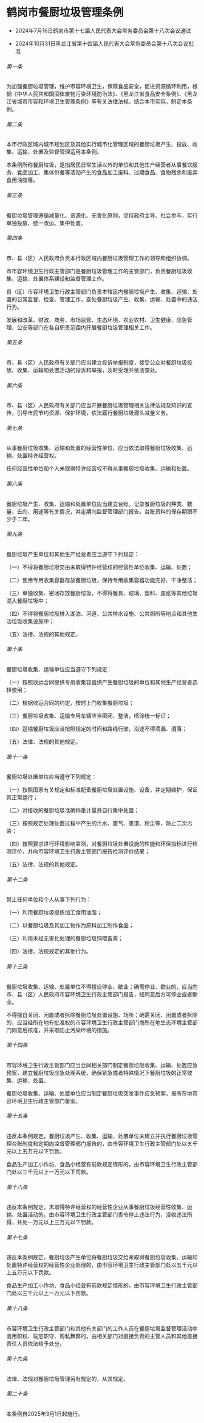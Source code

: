 # 鹤岗市餐厨垃圾管理条例

- 2024年7月16日鹤岗市第十七届人民代表大会常务委员会第十八次会议通过

- 2024年10月31日黑龙江省第十四届人民代表大会常务委员会第十八次会议批准

<!-- INFO END -->

###### 第一条

为加强餐厨垃圾管理，维护市容环境卫生，保障食品安全，促进资源循环利用，根据《中华人民共和国固体废物污染环境防治法》、《黑龙江省食品安全条例》、《黑龙江省城市市容和环境卫生管理条例》等有关法律法规，结合本市实际，制定本条例。

###### 第二条

本市行政区域内城市规划区及其他实行城市化管理区域的餐厨垃圾产生、投放、收集、运输、处置及监督管理适用本条例。

本条例所称餐厨垃圾，是指居民日常生活以外的单位和其他生产经营者从事餐饮服务、食品加工、集体供餐等活动产生的食品加工废料、过期食品、食物残余和废弃食用油脂等。

###### 第三条

餐厨垃圾管理遵循减量化、资源化、无害化原则，坚持政府主导、社会参与，实行单独投放、统一收运、集中处置。

###### 第四条

市、县（区）人民政府负责本行政区域内餐厨垃圾管理工作的领导和组织协调。

市市容环境卫生行政主管部门是餐厨垃圾管理工作的主管部门，负责餐厨垃圾收集、运输、处置体系建设和监督管理工作。

县（区）市容环境卫生行政主管部门负责本辖区内餐厨垃圾产生、收集、运输、处置的日常监督、检查、管理工作，查处餐厨垃圾产生、收集、运输、处置中的违法行为。

发展和改革、财政、商务、市场监管、生态环境、农业农村、卫生健康、应急管理、公安等部门在各自职责范围内开展餐厨垃圾管理相关工作。

###### 第五条

市、县（区）人民政府有关部门应当建立投诉举报制度，接受公众对餐厨垃圾投放、收集、运输和处置活动的投诉和举报，及时受理并依法查处。

###### 第六条

市、县（区）人民政府有关部门应当开展餐厨垃圾管理相关法律法规及知识的宣传，引导市民节约资源、保护环境，依法履行餐厨垃圾源头减量义务。

###### 第七条

从事餐厨垃圾收集、运输和处置的经营性单位，应当依法取得餐厨垃圾收集、运输、处置特许经营权。

任何经营性单位和个人未取得特许经营权不得从事餐厨垃圾收集、运输和处置。

###### 第八条

餐厨垃圾产生、收集、运输和处置单位应当建立台账，记录餐厨垃圾的种类、数量、去向、用途等有关情况，并定期向监督管理部门报告。台账资料的保存期限不少于二年。

###### 第九条

餐厨垃圾产生单位和其他生产经营者应当遵守下列规定：

（一）不得将餐厨垃圾交由未取得特许经营权的经营性单位收集、运输、处置；

（二）使用专用收集容器存放餐厨垃圾，保持专用收集容器功能完好、干净整洁；

（三）单独收集、密闭存放餐厨垃圾，不得将餐具、玻璃、塑料、废纸等其他垃圾混入餐厨垃圾中；

（四）不得将餐厨垃圾排入湖泊、河道、公共排水设施、公共厕所等地点和其他生活垃圾收集设施中；

（五）法律、法规的其他规定。

###### 第十条

餐厨垃圾收集、运输单位应当遵守下列规定：

（一）按照收运合同提供专用收集容器供产生餐厨垃圾的单位和其他生产经营者选择使用；

（二）根据收运合同的约定，按时上门收集餐厨垃圾；

（三）餐厨垃圾收集、运输专用车辆应当密闭、整洁，喷涂统一标识；

（四）运输餐厨垃圾应当按照规定的时间和路线行驶，沿途不得滴漏、洒落；

（五）法律、法规的其他规定。

###### 第十一条

餐厨垃圾处置单位应当遵守下列规定：

（一）按照国家有关规定和标准配备餐厨垃圾处置设施、设备，并定期维护，保证其正常运行；

（二）对接收的餐厨垃圾准确称重计量并自行集中处置；

（三）按照规定处理处置过程中产生的污水、废气、废渣、粉尘等，防止二次污染；

（四）按照要求进行环境影响监测，对餐厨垃圾处置设施的性能和环保指标进行检测评价，并向市容环境卫生行政主管部门报告检测评价结果；

（五）法律、法规的其他规定。

###### 第十二条

禁止任何单位和个人从事下列行为：

（一）利用餐厨垃圾提炼加工食用油脂；

（二）以餐厨垃圾及其加工物作为原料加工制作食品；

（三）利用未经无害化处理的餐厨垃圾饲喂畜禽；

（四）法律、法规规定的其他行为。

###### 第十三条

餐厨垃圾收集、运输、处置单位不得擅自停业、歇业；确需停业、歇业的，应当向市、县（区）人民政府市容环境卫生行政主管部门报告，经同意后方可停业或者歇业。

不得擅自关闭、闲置或者拆除餐厨垃圾处置设施、场所；确需关闭、闲置或者拆除的，应当经所在地有批准权的市容环境卫生行政主管部门商所在地生态环境主管部门同意后核准，并采取防止污染环境的措施。

###### 第十四条

市容环境卫生行政主管部门应当会同相关部门制定餐厨垃圾收集、运输、处置应急预案，建立餐厨垃圾应急处理系统，确保紧急或者特殊情况下餐厨垃圾的正常收集、运输、处置。

餐厨垃圾收集、运输、处置单位应当制定餐厨垃圾突发事件应急预案，报所在地市容环境卫生行政主管部门备案。

###### 第十五条

违反本条例规定，餐厨垃圾产生、收集、运输、处置单位未建立并执行餐厨垃圾管理台账制度和定期向监督管理部门报告的，由市容环境卫生行政主管部门处以五千元以上五万元以下罚款。

食品生产加工小作坊、食品小经营有前款规定情形的，由市容环境卫生行政主管部门处以三千元以上一万元以下罚款。

###### 第十六条

违反本条例规定，未取得特许经营权的经营性企业从事餐厨垃圾经营性收集、运输、处置活动的，由市容环境卫生行政主管部门责令停止违法行为，没收违法所得，并处一万元以上三万元以下罚款。

###### 第十七条

违反本条例规定，餐厨垃圾产生单位将餐厨垃圾交给未取得餐厨垃圾收集、运输和处置特许经营权的经营性企业处理的，由市容环境卫生行政主管部门处以五千元以上五万元以下罚款。

食品生产加工小作坊、食品小经营有前款规定情形的，由市容环境卫生行政主管部门处以三千元以上一万元以下罚款。

###### 第十八条

市容环境卫生行政主管部门和其他有关部门的工作人员在餐厨垃圾监督管理活动中滥用职权、玩忽职守、徇私舞弊的，由相关部门对直接负责的主管人员和其他直接责任人员依法给予处分。

###### 第十九条

法律、法规对餐厨垃圾管理另有规定的，从其规定。

###### 第二十条

本条例自2025年3月1日起施行。
